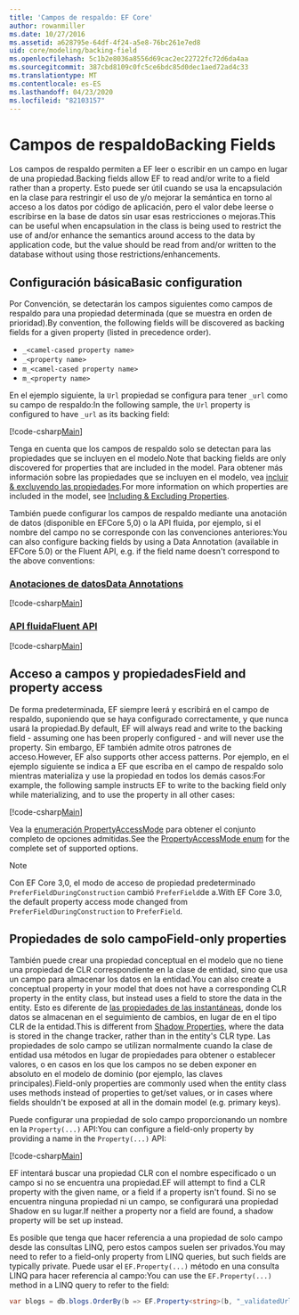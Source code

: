 ```yaml
---
title: 'Campos de respaldo: EF Core'
author: rowanmiller
ms.date: 10/27/2016
ms.assetid: a628795e-64df-4f24-a5e8-76bc261e7ed8
uid: core/modeling/backing-field
ms.openlocfilehash: 5c1b2e8036a8556d69cac2ec22722fc72d6da4aa
ms.sourcegitcommit: 387cbd8109c0fc5ce6bdc85d0dec1aed72ad4c33
ms.translationtype: MT
ms.contentlocale: es-ES
ms.lasthandoff: 04/23/2020
ms.locfileid: "82103157"
---
```

# <a name="backing-fields"></a><span data-ttu-id="2032d-102">Campos de respaldo</span><span class="sxs-lookup"><span data-stu-id="2032d-102">Backing Fields</span></span>

<span data-ttu-id="2032d-103">Los campos de respaldo permiten a EF leer o escribir en un campo en lugar de una propiedad.</span><span class="sxs-lookup"><span data-stu-id="2032d-103">Backing fields allow EF to read and/or write to a field rather than a property.</span></span> <span data-ttu-id="2032d-104">Esto puede ser útil cuando se usa la encapsulación en la clase para restringir el uso de y/o mejorar la semántica en torno al acceso a los datos por código de aplicación, pero el valor debe leerse o escribirse en la base de datos sin usar esas restricciones o mejoras.</span><span class="sxs-lookup"><span data-stu-id="2032d-104">This can be useful when encapsulation in the class is being used to restrict the use of and/or enhance the semantics around access to the data by application code, but the value should be read from and/or written to the database without using those restrictions/enhancements.</span></span>

## <a name="basic-configuration"></a><span data-ttu-id="2032d-105">Configuración básica</span><span class="sxs-lookup"><span data-stu-id="2032d-105">Basic configuration</span></span>

<span data-ttu-id="2032d-106">Por Convención, se detectarán los campos siguientes como campos de respaldo para una propiedad determinada (que se muestra en orden de prioridad).</span><span class="sxs-lookup"><span data-stu-id="2032d-106">By convention, the following fields will be discovered as backing fields for a given property (listed in precedence order).</span></span> 

* `_<camel-cased property name>`
* `_<property name>`
* `m_<camel-cased property name>`
* `m_<property name>`

<span data-ttu-id="2032d-107">En el ejemplo siguiente, la `Url` propiedad se configura para tener `_url` como su campo de respaldo:</span><span class="sxs-lookup"><span data-stu-id="2032d-107">In the following sample, the `Url` property is configured to have `_url` as its backing field:</span></span>

[!code-csharp[Main](../../../samples/core/Modeling/Conventions/BackingField.cs#Sample)]

<span data-ttu-id="2032d-108">Tenga en cuenta que los campos de respaldo solo se detectan para las propiedades que se incluyen en el modelo.</span><span class="sxs-lookup"><span data-stu-id="2032d-108">Note that backing fields are only discovered for properties that are included in the model.</span></span> <span data-ttu-id="2032d-109">Para obtener más información sobre las propiedades que se incluyen en el modelo, vea [incluir & excluyendo las propiedades](included-properties.md).</span><span class="sxs-lookup"><span data-stu-id="2032d-109">For more information on which properties are included in the model, see [Including & Excluding Properties](included-properties.md).</span></span>

<span data-ttu-id="2032d-110">También puede configurar los campos de respaldo mediante una anotación de datos (disponible en EFCore 5,0) o la API fluida, por ejemplo, si el nombre del campo no se corresponde con las convenciones anteriores:</span><span class="sxs-lookup"><span data-stu-id="2032d-110">You can also configure backing fields by using a Data Annotation (available in EFCore 5.0) or the Fluent API, e.g. if the field name doesn't correspond to the above conventions:</span></span>

### <a name="data-annotations"></a>[<span data-ttu-id="2032d-111">Anotaciones de datos</span><span class="sxs-lookup"><span data-stu-id="2032d-111">Data Annotations</span></span>](#tab/data-annotations)

[!code-csharp[Main](../../../samples/core/Modeling/DataAnnotations/BackingField.cs?name=BackingField&highlight=7)]

### <a name="fluent-api"></a>[<span data-ttu-id="2032d-112">API fluida</span><span class="sxs-lookup"><span data-stu-id="2032d-112">Fluent API</span></span>](#tab/fluent-api)

[!code-csharp[Main](../../../samples/core/Modeling/FluentAPI/BackingField.cs?name=BackingField&highlight=5)]

## <a name="field-and-property-access"></a><span data-ttu-id="2032d-113">Acceso a campos y propiedades</span><span class="sxs-lookup"><span data-stu-id="2032d-113">Field and property access</span></span>

<span data-ttu-id="2032d-114">De forma predeterminada, EF siempre leerá y escribirá en el campo de respaldo, suponiendo que se haya configurado correctamente, y que nunca usará la propiedad.</span><span class="sxs-lookup"><span data-stu-id="2032d-114">By default, EF will always read and write to the backing field - assuming one has been properly configured - and will never use the property.</span></span> <span data-ttu-id="2032d-115">Sin embargo, EF también admite otros patrones de acceso.</span><span class="sxs-lookup"><span data-stu-id="2032d-115">However, EF also supports other access patterns.</span></span> <span data-ttu-id="2032d-116">Por ejemplo, en el ejemplo siguiente se indica a EF que escriba en el campo de respaldo solo mientras materializa y use la propiedad en todos los demás casos:</span><span class="sxs-lookup"><span data-stu-id="2032d-116">For example, the following sample instructs EF to write to the backing field only while materializing, and to use the property in all other cases:</span></span>

[!code-csharp[Main](../../../samples/core/Modeling/FluentAPI/BackingFieldAccessMode.cs?name=BackingFieldAccessMode&highlight=6)]

<span data-ttu-id="2032d-117">Vea la [enumeración PropertyAccessMode](https://docs.microsoft.com/dotnet/api/microsoft.entityframeworkcore.propertyaccessmode) para obtener el conjunto completo de opciones admitidas.</span><span class="sxs-lookup"><span data-stu-id="2032d-117">See the [PropertyAccessMode enum](https://docs.microsoft.com/dotnet/api/microsoft.entityframeworkcore.propertyaccessmode) for the complete set of supported options.</span></span>

> [!NOTE]
> <span data-ttu-id="2032d-118">Con EF Core 3,0, el modo de acceso de propiedad predeterminado `PreferFieldDuringConstruction` cambió `PreferField`de a.</span><span class="sxs-lookup"><span data-stu-id="2032d-118">With EF Core 3.0, the default property access mode changed from `PreferFieldDuringConstruction` to `PreferField`.</span></span>

## <a name="field-only-properties"></a><span data-ttu-id="2032d-119">Propiedades de solo campo</span><span class="sxs-lookup"><span data-stu-id="2032d-119">Field-only properties</span></span>

<span data-ttu-id="2032d-120">También puede crear una propiedad conceptual en el modelo que no tiene una propiedad de CLR correspondiente en la clase de entidad, sino que usa un campo para almacenar los datos en la entidad.</span><span class="sxs-lookup"><span data-stu-id="2032d-120">You can also create a conceptual property in your model that does not have a corresponding CLR property in the entity class, but instead uses a field to store the data in the entity.</span></span> <span data-ttu-id="2032d-121">Esto es diferente de [las propiedades de las instantáneas](shadow-properties.md), donde los datos se almacenan en el seguimiento de cambios, en lugar de en el tipo CLR de la entidad.</span><span class="sxs-lookup"><span data-stu-id="2032d-121">This is different from [Shadow Properties](shadow-properties.md), where the data is stored in the change tracker, rather than in the entity's CLR type.</span></span> <span data-ttu-id="2032d-122">Las propiedades de solo campo se utilizan normalmente cuando la clase de entidad usa métodos en lugar de propiedades para obtener o establecer valores, o en casos en los que los campos no se deben exponer en absoluto en el modelo de dominio (por ejemplo, las claves principales).</span><span class="sxs-lookup"><span data-stu-id="2032d-122">Field-only properties are commonly used when the entity class uses methods instead of properties to get/set values, or in cases where fields shouldn't be exposed at all in the domain model (e.g. primary keys).</span></span>

<span data-ttu-id="2032d-123">Puede configurar una propiedad de solo campo proporcionando un nombre en la `Property(...)` API:</span><span class="sxs-lookup"><span data-stu-id="2032d-123">You can configure a field-only property by providing a name in the `Property(...)` API:</span></span>

[!code-csharp[Main](../../../samples/core/Modeling/FluentAPI/BackingFieldNoProperty.cs#Sample)]

<span data-ttu-id="2032d-124">EF intentará buscar una propiedad CLR con el nombre especificado o un campo si no se encuentra una propiedad.</span><span class="sxs-lookup"><span data-stu-id="2032d-124">EF will attempt to find a CLR property with the given name, or a field if a property isn't found.</span></span> <span data-ttu-id="2032d-125">Si no se encuentra ninguna propiedad ni un campo, se configurará una propiedad Shadow en su lugar.</span><span class="sxs-lookup"><span data-stu-id="2032d-125">If neither a property nor a field are found, a shadow property will be set up instead.</span></span>

<span data-ttu-id="2032d-126">Es posible que tenga que hacer referencia a una propiedad de solo campo desde las consultas LINQ, pero estos campos suelen ser privados.</span><span class="sxs-lookup"><span data-stu-id="2032d-126">You may need to refer to a field-only property from LINQ queries, but such fields are typically private.</span></span> <span data-ttu-id="2032d-127">Puede usar el `EF.Property(...)` método en una consulta LINQ para hacer referencia al campo:</span><span class="sxs-lookup"><span data-stu-id="2032d-127">You can use the `EF.Property(...)` method in a LINQ query to refer to the field:</span></span>

``` csharp
var blogs = db.blogs.OrderBy(b => EF.Property<string>(b, "_validatedUrl"));
```
